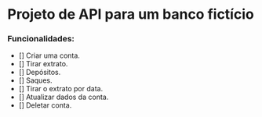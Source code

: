 # Projeto de API para um banco fictício

### Funcionalidades:
- [] Criar uma conta.
- [] Tirar extrato.
- [] Depósitos.
- [] Saques.
- [] Tirar o extrato por data.
- [] Atualizar dados da conta.
- [] Deletar conta.